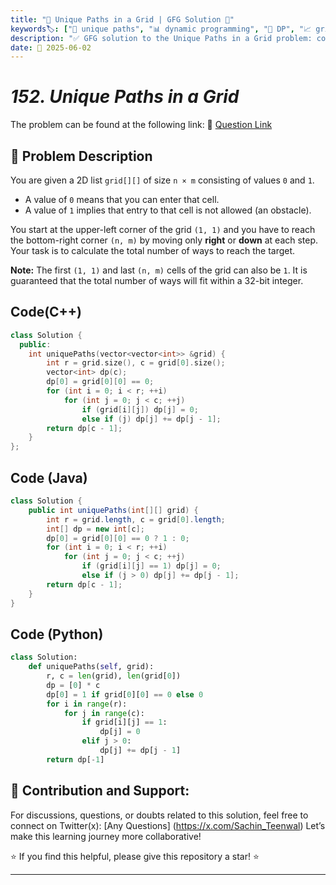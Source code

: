 ```yaml
---
title: "🚶 Unique Paths in a Grid | GFG Solution 🚧"
keywords🏷️: ["🚶 unique paths", "📊 dynamic programming", "🔄 DP", "📈 grid traversal", "📘 GFG", "🧩 obstacle grid", "🏁 competitive programming", "📚 DSA"]
description: "✅ GFG solution to the Unique Paths in a Grid problem: count ways to traverse a grid with obstacles using optimized DP."
date: 📅 2025-06-02
---
```


# *152. Unique Paths in a Grid*

The problem can be found at the following link: 🔗 [Question Link](https://www.geeksforgeeks.org/problems/unique-paths-in-a-grid--170647/1)

## **🧩 Problem Description**

You are given a 2D list `grid[][]` of size `n × m` consisting of values `0` and `1`.

* A value of `0` means that you can enter that cell.
* A value of `1` implies that entry to that cell is not allowed (an obstacle).

You start at the upper-left corner of the grid `(1, 1)` and you have to reach the bottom-right corner `(n, m)` by moving only **right** or **down** at each step.
Your task is to calculate the total number of ways to reach the target.

**Note:** The first `(1, 1)` and last `(n, m)` cells of the grid can also be `1`. It is guaranteed that the total number of ways will fit within a 32-bit integer.


## Code(C++)
```cpp
class Solution {
  public:
    int uniquePaths(vector<vector<int>> &grid) {
        int r = grid.size(), c = grid[0].size();
        vector<int> dp(c);
        dp[0] = grid[0][0] == 0;
        for (int i = 0; i < r; ++i)
            for (int j = 0; j < c; ++j)
                if (grid[i][j]) dp[j] = 0;
                else if (j) dp[j] += dp[j - 1];
        return dp[c - 1];
    }
};
```

## Code (Java)

```java
class Solution {
    public int uniquePaths(int[][] grid) {
        int r = grid.length, c = grid[0].length;
        int[] dp = new int[c];
        dp[0] = grid[0][0] == 0 ? 1 : 0;
        for (int i = 0; i < r; ++i)
            for (int j = 0; j < c; ++j)
                if (grid[i][j] == 1) dp[j] = 0;
                else if (j > 0) dp[j] += dp[j - 1];
        return dp[c - 1];
    }
}
```

## Code (Python)

```python
class Solution:
    def uniquePaths(self, grid):
        r, c = len(grid), len(grid[0])
        dp = [0] * c
        dp[0] = 1 if grid[0][0] == 0 else 0
        for i in range(r):
            for j in range(c):
                if grid[i][j] == 1:
                    dp[j] = 0
                elif j > 0:
                    dp[j] += dp[j - 1]
        return dp[-1]
```



## 🎯 **Contribution and Support:**

For discussions, questions, or doubts related to this solution, feel free to connect on Twitter(x): [Any Questions] (https://x.com/Sachin_Teenwal) Let’s make this learning journey more collaborative!

⭐ If you find this helpful, please give this repository a star! ⭐

---
